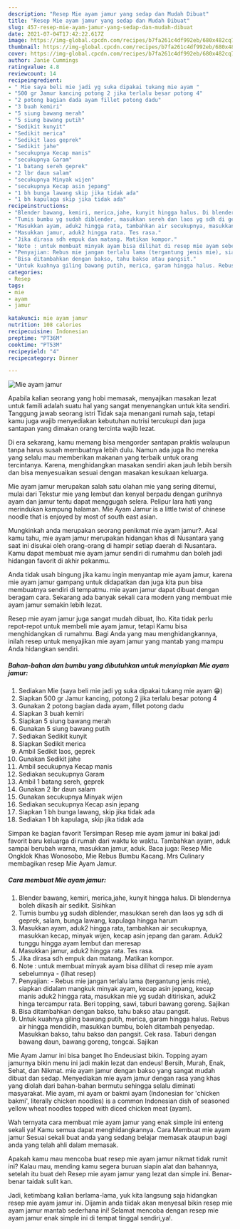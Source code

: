 ```yaml
---
description: "Resep Mie ayam jamur yang sedap dan Mudah Dibuat"
title: "Resep Mie ayam jamur yang sedap dan Mudah Dibuat"
slug: 457-resep-mie-ayam-jamur-yang-sedap-dan-mudah-dibuat
date: 2021-07-04T17:42:22.617Z
image: https://img-global.cpcdn.com/recipes/b7fa261c4df992eb/680x482cq70/mie-ayam-jamur-foto-resep-utama.jpg
thumbnail: https://img-global.cpcdn.com/recipes/b7fa261c4df992eb/680x482cq70/mie-ayam-jamur-foto-resep-utama.jpg
cover: https://img-global.cpcdn.com/recipes/b7fa261c4df992eb/680x482cq70/mie-ayam-jamur-foto-resep-utama.jpg
author: Janie Cummings
ratingvalue: 4.8
reviewcount: 14
recipeingredient:
- " Mie saya beli mie jadi yg suka dipakai tukang mie ayam "
- "500 gr Jamur kancing potong 2 jika terlalu besar potong 4"
- "2 potong bagian dada ayam fillet potong dadu"
- "3 buah kemiri"
- "5 siung bawang merah"
- "5 siung bawang putih"
- "Sedikit kunyit"
- "Sedikit merica"
- "Sedikit laos geprek"
- "Sedikit jahe"
- "secukupnya Kecap manis"
- "secukupnya Garam"
- "1 batang sereh geprek"
- "2 lbr daun salam"
- "secukupnya Minyak wijen"
- "secukupnya Kecap asin jepang"
- "1 bh bunga lawang skip jika tidak ada"
- "1 bh kapulaga skip jika tidak ada"
recipeinstructions:
- "Blender bawang, kemiri, merica,jahe, kunyit hingga halus. Di blendernya boleh dikasih air sedikit. Sisihkan"
- "Tumis bumbu yg sudah diblender, masukkan sereh dan laos yg sdh di geprek, salam, bunga lawang, kapulaga hingga harum"
- "Masukkan ayam, aduk2 hingga rata, tambahkan air secukupnya, masukkan kecap, minyak wijen, kecap asin jepang dan garam. Aduk2 tunggu hingga ayam lembut dan meresap"
- "Masukkan jamur, aduk2 hingga rata. Tes rasa."
- "Jika dirasa sdh empuk dan matang. Matikan kompor."
- "Note : untuk membuat minyak ayam bisa dilihat di resep mie ayam sebelumnya           (lihat resep)"
- "Penyajian: Rebus mie jangan terlalu lama (tergantung jenis mie), siapkan didalam mangkuk minyak ayam, kecap asin jepang, kecap manis aduk2 hingga rata, masukkan mie yg sudah ditiriskan, aduk2 hinga tercampur rata. Beri topping, sawi, taburi bawang goreng. Sajikan"
- "Bisa ditambahkan dengan bakso, tahu bakso atau pangsit."
- "Untuk kuahnya giling bawang putih, merica, garam hingga halus. Rebus air hingga mendidih, masukkan bumbu, boleh ditambah penyedap. Masukkan bakso, tahu bakso dan pangsit. Cek rasa. Taburi dengan bawang daun, bawang goreng, tongcai. Sajikan"
categories:
- Resep
tags:
- mie
- ayam
- jamur

katakunci: mie ayam jamur 
nutrition: 108 calories
recipecuisine: Indonesian
preptime: "PT36M"
cooktime: "PT53M"
recipeyield: "4"
recipecategory: Dinner

---
```



![Mie ayam jamur](https://img-global.cpcdn.com/recipes/b7fa261c4df992eb/680x482cq70/mie-ayam-jamur-foto-resep-utama.jpg)

Apabila kalian seorang yang hobi memasak, menyajikan masakan lezat untuk famili adalah suatu hal yang sangat menyenangkan untuk kita sendiri. Tanggung jawab seorang istri Tidak saja menangani rumah saja, tetapi kamu juga wajib menyediakan kebutuhan nutrisi tercukupi dan juga santapan yang dimakan orang tercinta wajib lezat.

Di era  sekarang, kamu memang bisa mengorder santapan praktis walaupun tanpa harus susah membuatnya lebih dulu. Namun ada juga lho mereka yang selalu mau memberikan makanan yang terbaik untuk orang tercintanya. Karena, menghidangkan masakan sendiri akan jauh lebih bersih dan bisa menyesuaikan sesuai dengan masakan kesukaan keluarga. 

Mie ayam jamur merupakan salah satu olahan mie yang sering ditemui, mulai dari Tekstur mie yang lembut dan kenyal berpadu dengan gurihnya ayam dan jamur tentu dapat menggugah selera. Pelipur lara hati yang merindukan kampung halaman. Mie Ayam Jamur is a little twist of chinese noodle that is enjoyed by most of south east asian.

Mungkinkah anda merupakan seorang penikmat mie ayam jamur?. Asal kamu tahu, mie ayam jamur merupakan hidangan khas di Nusantara yang saat ini disukai oleh orang-orang di hampir setiap daerah di Nusantara. Kamu dapat membuat mie ayam jamur sendiri di rumahmu dan boleh jadi hidangan favorit di akhir pekanmu.

Anda tidak usah bingung jika kamu ingin menyantap mie ayam jamur, karena mie ayam jamur gampang untuk didapatkan dan juga kita pun bisa membuatnya sendiri di tempatmu. mie ayam jamur dapat dibuat dengan beragam cara. Sekarang ada banyak sekali cara modern yang membuat mie ayam jamur semakin lebih lezat.

Resep mie ayam jamur juga sangat mudah dibuat, lho. Kita tidak perlu repot-repot untuk membeli mie ayam jamur, tetapi Kamu bisa menghidangkan di rumahmu. Bagi Anda yang mau menghidangkannya, inilah resep untuk menyajikan mie ayam jamur yang mantab yang mampu Anda hidangkan sendiri.

<!--inarticleads1-->

##### Bahan-bahan dan bumbu yang dibutuhkan untuk menyiapkan Mie ayam jamur:

1. Sediakan  Mie (saya beli mie jadi yg suka dipakai tukang mie ayam 😁)
1. Siapkan 500 gr Jamur kancing, potong 2 jika terlalu besar potong 4
1. Gunakan 2 potong bagian dada ayam, fillet potong dadu
1. Siapkan 3 buah kemiri
1. Siapkan 5 siung bawang merah
1. Gunakan 5 siung bawang putih
1. Sediakan Sedikit kunyit
1. Siapkan Sedikit merica
1. Ambil Sedikit laos, geprek
1. Gunakan Sedikit jahe
1. Ambil secukupnya Kecap manis
1. Sediakan secukupnya Garam
1. Ambil 1 batang sereh, geprek
1. Gunakan 2 lbr daun salam
1. Gunakan secukupnya Minyak wijen
1. Sediakan secukupnya Kecap asin jepang
1. Siapkan 1 bh bunga lawang, skip jika tidak ada
1. Sediakan 1 bh kapulaga, skip jika tidak ada


Simpan ke bagian favorit Tersimpan Resep mie ayam jamur ini bakal jadi favorit baru keluarga di rumah dari waktu ke waktu. Tambahkan ayam, aduk sampai berubah warna, masukkan jamur, aduk. Baca juga: Resep Mie Ongklok Khas Wonosobo, Mie Rebus Bumbu Kacang. Mrs Culinary membagikan resep Mie Ayam Jamur. 

<!--inarticleads2-->

##### Cara membuat Mie ayam jamur:

1. Blender bawang, kemiri, merica,jahe, kunyit hingga halus. Di blendernya boleh dikasih air sedikit. Sisihkan
1. Tumis bumbu yg sudah diblender, masukkan sereh dan laos yg sdh di geprek, salam, bunga lawang, kapulaga hingga harum
1. Masukkan ayam, aduk2 hingga rata, tambahkan air secukupnya, masukkan kecap, minyak wijen, kecap asin jepang dan garam. Aduk2 tunggu hingga ayam lembut dan meresap
1. Masukkan jamur, aduk2 hingga rata. Tes rasa.
1. Jika dirasa sdh empuk dan matang. Matikan kompor.
1. Note : untuk membuat minyak ayam bisa dilihat di resep mie ayam sebelumnya -           (lihat resep)
1. Penyajian: - Rebus mie jangan terlalu lama (tergantung jenis mie), siapkan didalam mangkuk minyak ayam, kecap asin jepang, kecap manis aduk2 hingga rata, masukkan mie yg sudah ditiriskan, aduk2 hinga tercampur rata. Beri topping, sawi, taburi bawang goreng. Sajikan
1. Bisa ditambahkan dengan bakso, tahu bakso atau pangsit.
1. Untuk kuahnya giling bawang putih, merica, garam hingga halus. Rebus air hingga mendidih, masukkan bumbu, boleh ditambah penyedap. Masukkan bakso, tahu bakso dan pangsit. Cek rasa. Taburi dengan bawang daun, bawang goreng, tongcai. Sajikan


Mie Ayam Jamur ini bisa banget lho Endeusiast bikin. Topping ayam jamurnya bikin menu ini jadi makin lezat dan endeus! Bersih, Murah, Enak, Sehat, dan Nikmat. mie ayam jamur dengan bakso yang sangat mudah dibuat dan sedap. Menyediakan mie ayam jamur dengan rasa yang khas yang diolah dari bahan-bahan bermutu sehingga selalu diminati masyarakat. Mie ayam, mi ayam or bakmi ayam (Indonesian for &#39;chicken bakmi&#39;, literally chicken noodles) is a common Indonesian dish of seasoned yellow wheat noodles topped with diced chicken meat (ayam). 

Wah ternyata cara membuat mie ayam jamur yang enak simple ini enteng sekali ya! Kamu semua dapat menghidangkannya. Cara Membuat mie ayam jamur Sesuai sekali buat anda yang sedang belajar memasak ataupun bagi anda yang telah ahli dalam memasak.

Apakah kamu mau mencoba buat resep mie ayam jamur nikmat tidak rumit ini? Kalau mau, mending kamu segera buruan siapin alat dan bahannya, setelah itu buat deh Resep mie ayam jamur yang lezat dan simple ini. Benar-benar taidak sulit kan. 

Jadi, ketimbang kalian berlama-lama, yuk kita langsung saja hidangkan resep mie ayam jamur ini. Dijamin anda tiidak akan menyesal bikin resep mie ayam jamur mantab sederhana ini! Selamat mencoba dengan resep mie ayam jamur enak simple ini di tempat tinggal sendiri,ya!.

